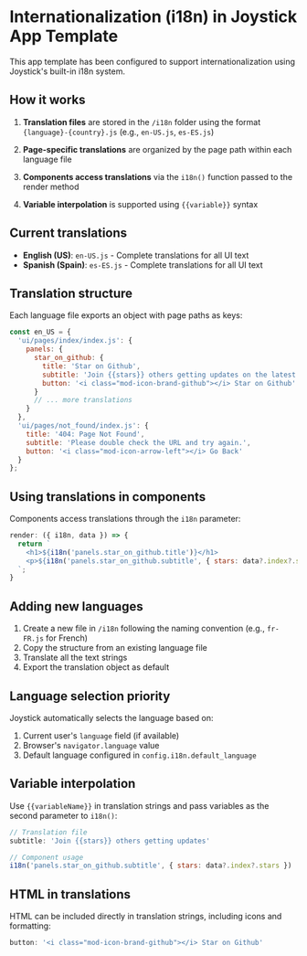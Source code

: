 # Internationalization (i18n) in Joystick App Template

This app template has been configured to support internationalization using Joystick's built-in i18n system.

## How it works

1. **Translation files** are stored in the `/i18n` folder using the format `{language}-{country}.js` (e.g., `en-US.js`, `es-ES.js`)

2. **Page-specific translations** are organized by the page path within each language file

3. **Components access translations** via the `i18n()` function passed to the render method

4. **Variable interpolation** is supported using `{{variable}}` syntax

## Current translations

- **English (US)**: `en-US.js` - Complete translations for all UI text
- **Spanish (Spain)**: `es-ES.js` - Complete translations for all UI text

## Translation structure

Each language file exports an object with page paths as keys:

```javascript
const en_US = {
  'ui/pages/index/index.js': {
    panels: {
      star_on_github: {
        title: 'Star on Github',
        subtitle: 'Join {{stars}} others getting updates on the latest.',
        button: '<i class="mod-icon-brand-github"></i> Star on Github'
      }
      // ... more translations
    }
  },
  'ui/pages/not_found/index.js': {
    title: '404: Page Not Found',
    subtitle: 'Please double check the URL and try again.',
    button: '<i class="mod-icon-arrow-left"></i> Go Back'
  }
};
```

## Using translations in components

Components access translations through the `i18n` parameter:

```javascript
render: ({ i18n, data }) => {
  return `
    <h1>${i18n('panels.star_on_github.title')}</h1>
    <p>${i18n('panels.star_on_github.subtitle', { stars: data?.index?.stars })}</p>
  `;
}
```

## Adding new languages

1. Create a new file in `/i18n` following the naming convention (e.g., `fr-FR.js` for French)
2. Copy the structure from an existing language file
3. Translate all the text strings
4. Export the translation object as default

## Language selection priority

Joystick automatically selects the language based on:

1. Current user's `language` field (if available)
2. Browser's `navigator.language` value
3. Default language configured in `config.i18n.default_language`

## Variable interpolation

Use `{{variableName}}` in translation strings and pass variables as the second parameter to `i18n()`:

```javascript
// Translation file
subtitle: 'Join {{stars}} others getting updates'

// Component usage
i18n('panels.star_on_github.subtitle', { stars: data?.index?.stars })
```

## HTML in translations

HTML can be included directly in translation strings, including icons and formatting:

```javascript
button: '<i class="mod-icon-brand-github"></i> Star on Github'
